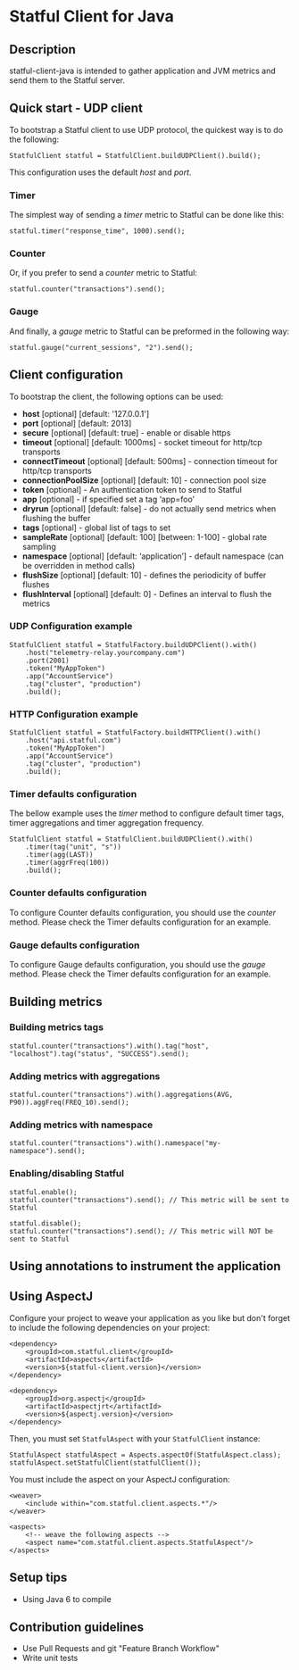 # Statful Client for Java #

## Description ##

statful-client-java is intended to gather application and JVM metrics and send them to the Statful server.

## Quick start - UDP client ##

To bootstrap a Statful client to use UDP protocol, the quickest way is to do the following:

    StatfulClient statful = StatfulClient.buildUDPClient().build();


This configuration uses the default _host_ and _port_.

### Timer ###
The simplest way of sending a _timer_ metric to Statful can be done like this:

    statful.timer("response_time", 1000).send();

### Counter ###
Or, if you prefer to send a _counter_ metric to Statful:

    statful.counter("transactions").send();

### Gauge ###
And finally, a _gauge_ metric to Statful can be preformed in the following way:

    statful.gauge("current_sessions", "2").send();

## Client configuration ##

To bootstrap the client, the following options can be used:

* __host__ [optional] [default: '127.0.0.1']
* __port__ [optional] [default: 2013]
* __secure__ [optional] [default: true] - enable or disable https
* __timeout__ [optional] [default: 1000ms] - socket timeout for http/tcp transports
* __connectTimeout__ [optional] [default: 500ms] - connection timeout for http/tcp transports
* __connectionPoolSize__ [optional] [default: 10] - connection pool size
* __token__ [optional] - An authentication token to send to Statful
* __app__ [optional] - if specified set a tag ‘app=foo’
* __dryrun__ [optional] [default: false] - do not actually send metrics when flushing the buffer
* __tags__ [optional] - global list of tags to set
* __sampleRate__ [optional] [default: 100] [between: 1-100] - global rate sampling
* __namespace__ [optional] [default: ‘application’] - default namespace (can be overridden in method calls)
* __flushSize__ [optional] [default: 10] - defines the periodicity of buffer flushes
* __flushInterval__ [optional] [default: 0] - Defines an interval to flush the metrics

### UDP Configuration example ###

    StatfulClient statful = StatfulFactory.buildUDPClient().with()
        .host("telemetry-relay.yourcompany.com")
        .port(2001)
        .token("MyAppToken")
        .app("AccountService")
        .tag("cluster", "production")
        .build();
        
### HTTP Configuration example ###

    StatfulClient statful = StatfulFactory.buildHTTPClient().with()
        .host("api.statful.com")
        .token("MyAppToken")
        .app("AccountService")
        .tag("cluster", "production")
        .build();

### Timer defaults configuration ###

The bellow example uses the _timer_ method to configure default timer tags, timer aggregations and timer aggregation frequency.

    StatfulClient statful = StatfulClient.buildUDPClient().with()
        .timer(tag("unit", "s"))
        .timer(agg(LAST))
        .timer(aggrFreq(100))
        .build();
        
### Counter defaults configuration ###

To configure Counter defaults configuration, you should use the _counter_ method. Please check the Timer defaults configuration for an example.

### Gauge defaults configuration ###

To configure Gauge defaults configuration, you should use the _gauge_ method. Please check the Timer defaults configuration for an example.
        
## Building metrics ##

### Building metrics tags ###

    statful.counter("transactions").with().tag("host", "localhost").tag("status", "SUCCESS").send();
        
### Adding metrics with aggregations ###

    statful.counter("transactions").with().aggregations(AVG, P90)).aggFreq(FREQ_10).send();
        
### Adding metrics with namespace ###

    statful.counter("transactions").with().namespace("my-namespace").send();
    
### Enabling/disabling Statful ###

    statful.enable();
    statful.counter("transactions").send(); // This metric will be sent to Statful
    
    statful.disable();
    statful.counter("transactions").send(); // This metric will NOT be sent to Statful
    
## Using annotations to instrument the application ## 
    
## Using AspectJ ##

Configure your project to weave your application as you like but don't forget to include the following dependencies on your project:

    <dependency>
        <groupId>com.statful.client</groupId>
        <artifactId>aspects</artifactId>
        <version>${statful-client.version}</version>
    </dependency>

    <dependency>
        <groupId>org.aspectj</groupId>
        <artifactId>aspectjrt</artifactId>
        <version>${aspectj.version}</version>
    </dependency>
    
Then, you must set `StatfulAspect` with your `StatfulClient` instance:
  
    StatfulAspect statfulAspect = Aspects.aspectOf(StatfulAspect.class);
    statfulAspect.setStatfulClient(statfulClient());
    
You must include the aspect on your AspectJ configuration:

    <weaver>
        <include within="com.statful.client.aspects.*"/>
    </weaver>

    <aspects>
        <!-- weave the following aspects -->
        <aspect name="com.statful.client.aspects.StatfulAspect"/>
    </aspects>

## Setup tips ##

* Using Java 6 to compile

## Contribution guidelines ##

* Use Pull Requests and git "Feature Branch Workflow"
* Write unit tests
